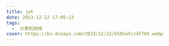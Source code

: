 ```yaml
---
title: jwt
date: 2023-12-22 17:05:13
tags:
  -  计算机网络
cover: https://bu.dusays.com/2023/12/22/6585a5ccdff04.webp
---
```

